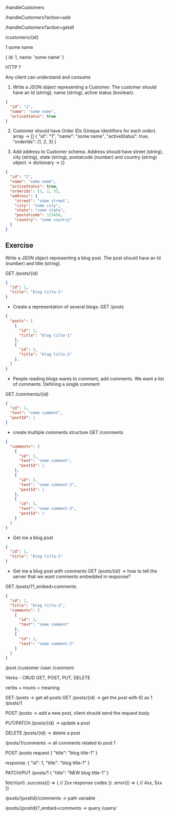 
/handleCustomers


/handleCustomers?action=add

/handleCustomers?action=getall


/customers/{id}

<customer>
  <id>1</id>
  <name>some name</name>
</customer>

{
  id: 1,
  name: 'some name'
}

HTTP ?

Any client can understand and consume




1. Write a JSON object representing a Customer. The customer should have an Id (string), name (string), active status (boolean).

```json
{
  "id": "1",
  "name": "some name",
  "activeStatus": true
}
```

2. Customer should have Order IDs (Unique identifiers for each order).
array -> []
{
  "id": "1",
  "name": "some name",
  "activeStatus": true,
  "orderIds": [1, 2, 3]
}

3. Add address to Customer schema. Address should have street (string), city (string), state (string), postalcode (number) and country (string)
object -> dictionary -> {}

```json
{
  "id": "1",
  "name": "some name",
  "activeStatus": true,
  "orderIds": [1, 2, 3],
  "address": {
    "street": "some street",
    "city": "some city",
    "state": "some state",
    "postalcode": 123456,
    "country": "some country"
  }
}
```

Exercise
------------
Write a JSON object representing a blog post. The post should have an Id (number) and title (string).

GET /posts/{id}
```json
{
  "id": 1,
  "title": "blog title-1"
}
```

- Create a representation of several blogs:
GET /posts

```json
{
  "posts": [
    {
      "id": 1,
      "title": "blog title-1"
    },
    {
      "id": 2,
      "title": "blog title-2"
    },
  ]
}
```

- People reading blogs wants to comment, add comments. We want a list of comments. Defining a single comment

GET /comments/{id}

```json
{
  "id": 1,
  "text": "some comment",
  "postId": 1
}
```

- create multiple comments structure
GET /comments
```json
{
  "comments": [
    {
      "id": 1,
      "text": "some comment",
      "postId": 1
    },
    {
      "id": 2,
      "text": "some comment-2",
      "postId": 1
    },
    {
      "id": 3,
      "text": "some comment-3",
      "postId": 2
    }
  ]
}
```

- Get me a blog post
```json
{
  "id": 1,
  "title": "blog title-1"
}
```

- Get me a blog post with comments
GET /posts/{id} -> how to tell the server that we want comments embedded in response?

GET /posts/1?_embed=comments

```json
{
  "id": 1,
  "title": "blog title-1",
  "comments": [
    {
      "id": 1,
      "text": "some comment"
    },
    {
      "id": 2,
      "text": "some comment-2"
    }
  ]
}
```


/post
/customer
/user
/comment

Verbs - CRUD
GET, POST, PUT, DELETE

verbs + nouns = meaning

GET /posts -> get all posts
GET /posts/{id} -> get the post with ID as 1
    /posts/1

POST /posts -> add a new post, client should send the request body

PUT/PATCH /posts/{id} -> update a post

DELETE /posts/{id} -> delete a post

/posts/1/comments -> all comments related to post 1


POST /posts
request 
{
  "title": "blog title-1"
}

response:
{
  "id": 1,
  "title": "blog title-1"
}

PATCH/PUT /posts/1
{
  "title": "NEW blog title-1"
}

fetch(url)
.success(() => {
  // 2xx response codes
})
.error(() => {
  // 4xx, 5xx 
})


/posts/{postId}/comments -> path variable

/posts/{postId}?_embed=comments -> query 
/users/